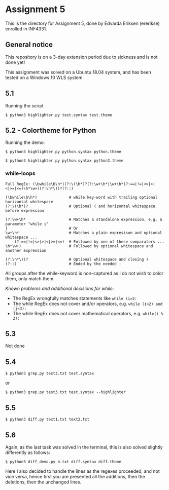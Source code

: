 # Assignment 5
This is the directory for Assignment 5, done by Edvarda Eriksen (ererikse) enrolled in INF4331.

## General notice
This repository is on a 3-day extension period due to sickness and is not done yet!

This assignment was solved on a Ubuntu 18.04 system, and has been tested on a Windows 10 WLS system.
## 5.1
Running the script
```
$ python3 highlighter.py test.syntax test.theme
```


## 5.2 - Colortheme for Python
Running the demo:
```
$ python3 highlighter.py python.syntax python.theme

$ python3 highlighter.py python.syntax python2.theme
```

### while-loops
```
Full RegEx: (\bwhile\b\h*)(?:\(\h*)?(?:\w+\h*|\w+\h*(?:==|!=|<>|>|<|>=|<=)\h*\w+)(?:\h*\))?(?::)

(\bwhile\b\h*)              # while key-word with trailing optional horizontal whitespace
(?:\(\h*)?                  # Optional ( and horizontal whitespace before expression

(?:\w+\h*                   # Matches a standalone expression, e.g. a parameter "while i"
|                           # Or
\w+\h*                      # Matches a plain expresison and optional whitespace ...
    (?:==|!=|<>|>|<|>=|<=)  # Followed by one of these comparators ...
\h*\w+)                     # Followed by optional whitespace and another expression

(?:\h*\))?                  # Optional whitespace and closing )
(?::)                       # Ended by the needed :
```
All groups after the while-keyword is non-captured as I do not wish to color them, only match them.

*Known problems and additional decisions for while*:
- The RegEx wrongfully matches statements like `while (i>2:`
- The while RegEx does not cover and/or operators, e.g. `while (i>2) and (j<3):`
- The while RegEx does not cover mathematical operators, e.g. `while(i % 2):`


## 5.3
Not done

## 5.4
```
$ python3 grep.py test3.txt test.syntax
```
or
```
$ python3 grep.py test3.txt test.syntax --highlighter
```

## 5.5
```
$ python3 diff.py text1.txt text2.txt
```

## 5.6 
Again, as the last task was solved in the terminal, this is also solved slightly differently as follows:
```
$ python3 diff_demo.py b.txt diff.syntax diff.theme
```
Here I also decided to handle the lines as the regexes proceeded, and not vice versa, hence first you are presented
all the additions, then the deletions, then the unchanged lines.